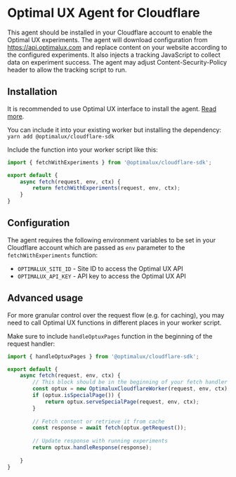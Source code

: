 # Optimal UX Agent for Cloudflare

This agent should be installed in your Cloudflare account to enable the Optimal UX experiments.
The agent will download configuration from https://api.optimalux.com and replace content on your website according to
the configured experiments. It also injects a tracking JavaScript to collect data on experiment success.
The agent may adjust Content-Security-Policy header to allow the tracking script to run.

## Installation

It is recommended to use Optimal UX interface to install the agent. [Read more](https://optimalux.com/documentation/cloudflare-token-for-automatic-installation).

You can include it into your existing worker but installing the dependency:
`yarn add @optimalux/cloudflare-sdk`

Include the function into your worker script like this:

```javascript
import { fetchWithExperiments } from '@optimalux/cloudflare-sdk';

export default {
    async fetch(request, env, ctx) {
        return fetchWithExperiments(request, env, ctx); 
    }
}
```

## Configuration

The agent requires the following environment variables to be set in your Cloudflare account
which are passed as `env` parameter to the `fetchWithExperiments` function:

-   `OPTIMALUX_SITE_ID` - Site ID to access the Optimal UX API
-   `OPTIMALUX_API_KEY` - API key to access the Optimal UX API

## Advanced usage
For more granular control over the request flow (e.g. for caching),
you may need to call Optimal UX functions in different places in your worker script.

Make sure to include `handleOptuxPages` function in the beginning of the request handler:

```javascript
import { handleOptuxPages } from '@optimalux/cloudflare-sdk';

export default {
    async fetch(request, env, ctx) {
        // This block should be in the beginning of your fetch handler
        const optux = new OptimaluxCloudflareWorker(request, env, ctx);
        if (optux.isSpecialPage()) {
            return optux.serveSpecialPage(request, env, ctx);
        }
        
        // Fetch content or retrieve it from cache
        const response = await fetch(optux.getRequest());
        
        // Update response with running experiments
        return optux.handleResponse(response);
        
    }
}
```
